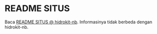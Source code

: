 # README SITUS

Baca [README SITUS @ hidrokit-nb](https://github.com/taruma/hidrokit-nb/tree/master/docs). Informasinya tidak berbeda dengan hidrokit-nb.
